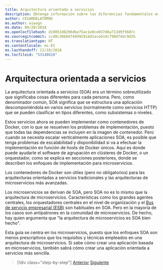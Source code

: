 ```yaml
---
title: Arquitectura orientada a servicios
description: Obtenga información sobre las diferencias fundamentales entre los microservicios y una arquitectura orientada a servicios (SOA).
author: CESARDELATORRE
ms.author: wiwagn
ms.date: 09/20/2018
ms.openlocfilehash: d19053d8296dbe75ac1e0ce037d6a713d9f5687c
ms.sourcegitcommit: ccd8c36b0d74d99291d41aceb14cf98d74dc9d2b
ms.translationtype: HT
ms.contentlocale: es-ES
ms.lasthandoff: 12/10/2018
ms.locfileid: "53148618"
---
```

# <a name="service-oriented-architecture"></a>Arquitectura orientada a servicios

La arquitectura orientada a servicios (SOA) era un término sobreutilizado que significaba cosas diferentes para cada persona. Pero, como denominador común, SOA significa que se estructura una aplicación descomponiéndola en varios servicios (normalmente como servicios HTTP) que se pueden clasificar en tipos diferentes, como subsistemas o niveles.

Estos servicios ahora se pueden implementar como contenedores de Docker, con lo que se resuelven los problemas de implementación, puesto que todas las dependencias se incluyen en la imagen de contenedor. Pero cuando se necesita escalar verticalmente aplicaciones SOA, es posible que tenga problemas de escalabilidad y disponibilidad si va a efectuar la implementación en función de hosts de Docker únicos. Aquí es donde puede ayudarle el software de agrupación en clústeres de Docker, o un orquestador, como se explica en secciones posteriores, donde se describen los enfoques de implementación para microservicios.

Los contenedores de Docker son útiles (pero no obligatorios) para las arquitecturas orientadas a servicios tradicionales y las arquitecturas de microservicios más avanzadas.

Los microservicios se derivan de SOA, pero SOA no es lo mismo que la arquitectura de microservicios. Características como los grandes agentes centrales, los orquestadores centrales en el nivel de organización y el [Bus de servicio empresarial (ESB)](https://en.wikipedia.org/wiki/Enterprise_service_bus) son habituales en SOA. Pero en la mayoría de los casos son antipatrones en la comunidad de microservicios. De hecho, hay quien argumenta que "la arquitectura de microservicios es SOA bien hecho".

Esta guía se centra en los microservicios, puesto que los enfoques SOA son menos prescriptivos que los requisitos y técnicas empleados en una arquitectura de microservicios. Si sabe cómo crear una aplicación basada en microservicios, también sabrá cómo crear una aplicación orientada a servicios más sencilla.

>[!div class="step-by-step"]
>[Anterior](docker-application-state-data.md)
>[Siguiente](microservices-architecture.md)
